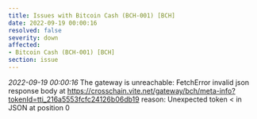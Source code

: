 ```yaml
---
title: Issues with Bitcoin Cash (BCH-001) [BCH]
date: 2022-09-19 00:00:16
resolved: false
severity: down
affected:
- Bitcoin Cash (BCH-001) [BCH]
section: issue
---
```


*2022-09-19 00:00:16* The gateway is unreachable: FetchError invalid json response body at https://crosschain.vite.net/gateway/bch/meta-info?tokenId=tti_216a5553fcfc24126b06db19 reason: Unexpected token < in JSON at position 0